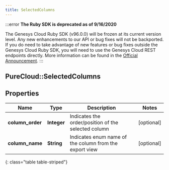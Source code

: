 ```yaml
---
title: SelectedColumns
---
```


:::error
**The Ruby SDK is deprecated as of 9/16/2020**

The Genesys Cloud Ruby SDK (v96.0.0) will be frozen at its current version level. Any new enhancements to our API or bug fixes will not be backported. If you do need to take advantage of new features or bug fixes outside the Genesys Cloud Ruby SDK, you will need to use the Genesys Cloud REST endpoints directly. More information can be found in the [Official Announcement](https://developer.mypurecloud.com/forum/t/announcement-genesys-cloud-ruby-sdk-end-of-life/8850).
:::


## PureCloud::SelectedColumns

## Properties

|Name | Type | Description | Notes|
|------------ | ------------- | ------------- | -------------|
| **column_order** | **Integer** | Indicates the order/position of the selected column | [optional] |
| **column_name** | **String** | Indicates enum name of the column from the export view | [optional] |
{: class="table table-striped"}


